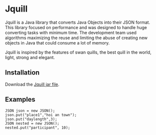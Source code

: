 # Jquill

Jquill is a Java library that converts Java Objects into their JSON format. This library focused on performance and was designed to handle huge converting tasks with minimum time. The development team used algorithms maximizing the reuse and limiting the abuse of creating new objects in Java that could consume a lot of memory.

Jquill is inspired by the features of swan quills, the best quill in the world, light, strong and elegant.

## Installation

Download the [Jquill jar file](https://drive.google.com/file/d/1xL_0PCIwQdb1DjLI_GRZ_lrVlvL3Vrv3/view?usp=drive_link).

## Examples

	JSON json = new JSON();
	json.put("place1","hoi an town");
	json.put("daylength",3);
	JSON nested = new JSON();
	nested.put("participant", 10);
